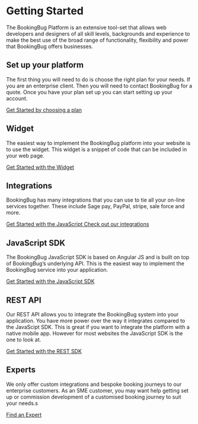 # Getting Started

The BookingBug Platform is an extensive tool-set that allows web developers and designers of all skill levels, backgrounds and experience to make the best use of the broad range of functionality, flexibility and power that BookingBug offers businesses.

## Set up your platform
The first thing you will need to do is choose the right plan for your needs. If you are an enterprise client. Then you will need to contact BookingBug for a quote. Once you have your plan set up you can start setting up your account.

[Get Started by choosing a plan](/getting-started/choosing-a-plan)

## Widget

The easiest way to implement the BookingBug platform into your website is to use the widget. This widget is a snippet of code that can be included in your web page.

[Get Started with the Widget](/widget)

## Integrations

BookingBug has many integrations that you can use to tie all your on-line services together. These include Sage pay, PayPal, stripe, sale force and more.

[Get Started with the JavaScript Check out our integrations](/integrations)

<!-- ## Designer

The designer allows you to customise your booking journey with ease. You can add text to your booking journey change the colours and the layout. You can then export your final code and place it on your website.

[Get Started with the REST SDK](/designer) -->

## JavaScript SDK

The BookingBug JavaScript SDK is based on Angular JS and is built on top of BookingBug’s underlying API. This is the easiest way to implement the BookingBug service into your application.

[Get Started with the JavaScript SDK](/Javascript_SDK)

## REST API

Our REST API allows you to integrate the BookingBug system into your application. You have more power over the way it integrates compared to the JavaScipt SDK. This is great if you want to integrate the platform with a native mobile app. However for most websites the JavaScript SDK is the one to look at.

[Get Started with the REST SDK](/REST_API)

## Experts

We only offer custom integrations and bespoke booking journeys to our enterprise customers. As an SME customer, you may want help getting set up or commission development of a customised booking journey to suit your needs.s

[Find an Expert](/experts)

<!--## Tools and Support

We've also collected some useful tools that will help to get up and running with our Platform.

[Find an Expert](/javascript-sdk)-->
